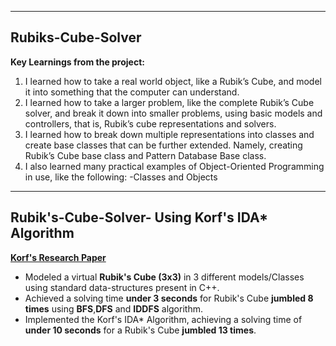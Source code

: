 --------------------------------------------------------------------------------------------------------------------------
Rubiks-Cube-Solver
---------------------------------------------------------------------------------------------------------------------------

**Key Learnings from the project:**

 1. I learned how to take a real world object, like a Rubik’s Cube, and model it into something that the computer can understand.
 2. I learned how to take a larger problem, like the complete Rubik’s Cube solver, and break it down into smaller problems, using basic models and controllers, that is, Rubik’s cube representations and solvers.
 3. I learned how to break down multiple representations into classes and create base classes that can be further extended. Namely, creating Rubik’s Cube base class and Pattern Database Base class.
 4. I also learned many practical examples of Object-Oriented Programming in use, like the following:
  -Classes and Objects 
-------------------------------------------------------------------------------------------------------------------------------------------------------------
Rubik's-Cube-Solver- Using Korf's IDA* Algorithm
-------------------------------------------------------------------------------------------------------------------------------------------------------------

**[Korf's Research Paper](https://cdn.aaai.org/AAAI/1997/AAAI97-109.pdf)**

- Modeled a virtual **Rubik's Cube (3x3)** in 3 different models/Classes using standard data-structures present in C++.
- Achieved a solving time **under 3 seconds** for Rubik's Cube **jumbled 8 times** using **BFS**,**DFS** and **IDDFS** algorithm.
- Implemented the Korf's IDA*  Algorithm, achieving a solving time of **under 10 seconds** for a Rubik's Cube **jumbled 13 times**.

